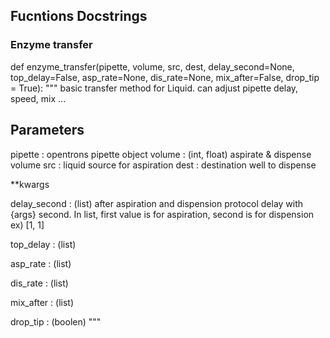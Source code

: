 ## Fucntions Docstrings

### Enzyme transfer

<div>
def enzyme_transfer(pipette, volume, src, dest, delay_second=None,
                top_delay=False, asp_rate=None, dis_rate=None,
                mix_after=False, drop_tip = True):
"""
basic transfer method for Liquid.
can adjust pipette delay, speed, mix ...

Parameters
----------------------------------------
pipette : opentrons pipette object
volume : (int, float) aspirate & dispense volume
src : liquid source for aspiration
dest : destination well to dispense

**kwargs

delay_second : (list) after aspiration and dispension protocol delay with {args} second. 
In list, first value is for aspiration, second is for dispension
ex) [1, 1]

top_delay : (list)

asp_rate : (list)

dis_rate : (list)

mix_after : (list)

drop_tip : (boolen)
"""
</div>